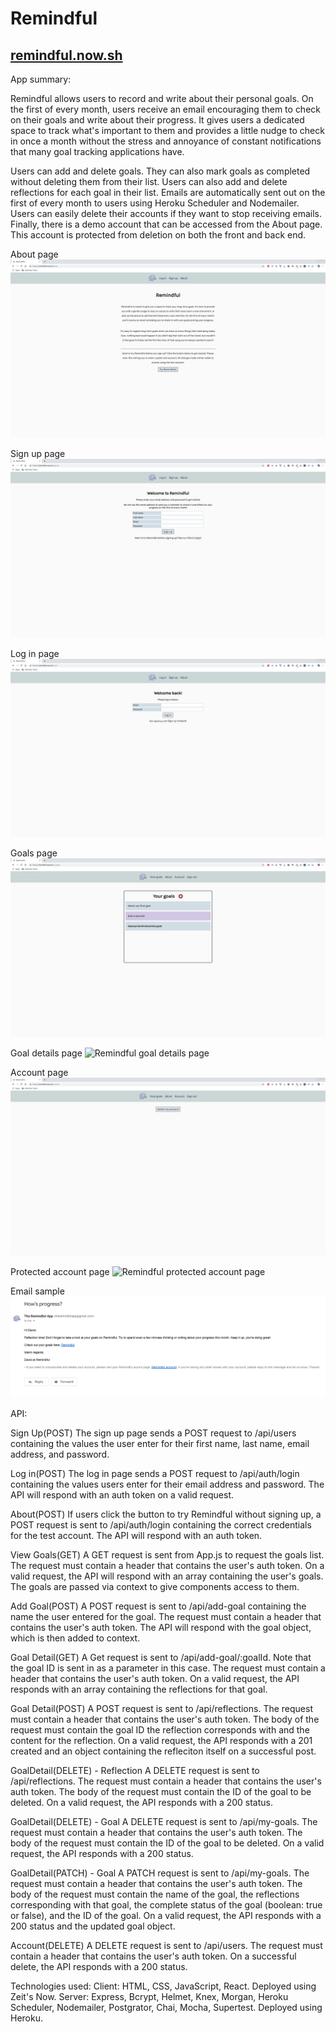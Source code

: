 Remindful
=========

[remindful.now.sh](http://remindful.now.sh)
-------------------------------------------

App summary: 

Remindful allows users to record and write about their personal goals. On the first of every month, users receive an email encouraging them to check on their goals and write about their progress. It gives users a dedicated space to track what's important to them and provides a little nudge to check in once a month without the stress and annoyance of constant notifications that many goal tracking applications have. 

Users can add and delete goals. They can also mark goals as completed without deleting them from their list. Users can also add and delete reflections for each goal in their list. Emails are automatically sent out on the first of every month to users using Heroku Scheduler and Nodemailer. Users can easily delete their accounts if they want to stop receiving emails. Finally, there is a demo account that can be accessed from the About page. This account is protected from deletion on both the front and back end. 

About page
![Remindful about page](./screenshots/About.png)

Sign up page
![Remindful sign up page](./screenshots/SignUp.png)

Log in page
![Remindful log in page](./screenshots/LogIn.png)

Goals page
![Remindful goals page](./screenshots/YourGoals.png)

Goal details page
![Remindful goal details page](./screenshots/GoalDetails.png)

Account page
![Remindful account page](./screenshots/Account.png)

Protected account page
![Remindful protected account page](./screenshots/ProtectedAccount.png)

Email sample
![Remindful email example](./screenshots/Email.png)  

API: 

Sign Up(POST)
The sign up page sends a POST request to /api/users containing the values the user enter for their first name, last name, email address, and password. 

Log in(POST)
The log in page sends a POST request to /api/auth/login containing the values users enter for their email address and password. The API will respond with an auth token on a valid request. 

About(POST)
If users click the button to try Remindful without signing up, a POST request is sent to /api/auth/login containing the correct credentials for the test account. The API will respond with an auth token. 

View Goals(GET)
A GET request is sent from App.js to request the goals list. The request must contain a header that contains the user's auth token. On a valid request, the API will respond with an array containing the user's goals. The goals are passed via context to give components access to them. 

Add Goal(POST)
A POST request is sent to /api/add-goal containing the name the user entered for the goal. The request must contain a header that contains the user's auth token. The API will respond with the goal object, which is then added to context. 

Goal Detail(GET)
A Get request is sent to /api/add-goal/:goalId. Note that the goal ID is sent in as a parameter in this case. The request must contain a header that contains the user's auth token. On a valid request, the API responds with an array containing the reflections for that goal. 

Goal Detail(POST)
A POST request is sent to /api/reflections. The request must contain a header that contains the user's auth token. The body of the request must contain the goal ID the reflection corresponds with and the content for the reflection. On a valid request, the API responds with a 201 created and an object containing the refleciton itself on a successful post. 

GoalDetail(DELETE) - Reflection
A DELETE request is sent to /api/reflections. The request must contain a header that contains the user's auth token. The body of the request must contain the ID of the goal to be deleted. On a valid request, the API responds with a 200 status. 

GoalDetail(DELETE) - Goal
A DELETE request is sent to /api/my-goals. The request must contain a header that contains the user's auth token. The body of the request must contain the ID of the goal to be deleted. On a valid request, the API responds with a 200 status. 

GoalDetail(PATCH) - Goal
A PATCH request is sent to /api/my-goals. The request must contain a header that contains the user's auth token. The body of the request must contain the name of the goal, the reflections corresponding with that goal, the complete status of the goal (boolean: true or false), and the ID of the goal. On a valid request, the API responds with a 200 status and the updated goal object. 

Account(DELETE)
A DELETE request is sent to /api/users. The request must contain a header that contains the user's auth token. On a successful delete, the API responds with a 200 status. 

Technologies used: 
Client: HTML, CSS, JavaScript, React. Deployed using Zeit's Now. 
Server: Express, Bcrypt, Helmet, Knex, Morgan, Heroku Scheduler, Nodemailer, Postgrator, Chai, Mocha, Supertest. Deployed using Heroku. 
